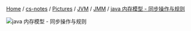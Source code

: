 [Home](https://mengxianbin.github.io) /
[cs-notes](https://mengxianbin.github.io/cs-notes/site) /
[Pictures](https://mengxianbin.github.io/cs-notes/site/Pictures) /
[JVM](https://mengxianbin.github.io/cs-notes/site/Pictures/JVM) /
[JMM](https://mengxianbin.github.io/cs-notes/site/Pictures/JVM/JMM) /
[java 内存模型 - 同步操作与规则](https://mengxianbin.github.io/cs-notes/site/Pictures/JVM/JMM/java%20%E5%86%85%E5%AD%98%E6%A8%A1%E5%9E%8B%20-%20%E5%90%8C%E6%AD%A5%E6%93%8D%E4%BD%9C%E4%B8%8E%E8%A7%84%E5%88%99)

![java 内存模型 - 同步操作与规则](https://mengxianbin.github.io/cs-notes/./Pictures/JVM/JMM/java%20%E5%86%85%E5%AD%98%E6%A8%A1%E5%9E%8B%20-%20%E5%90%8C%E6%AD%A5%E6%93%8D%E4%BD%9C%E4%B8%8E%E8%A7%84%E5%88%99.jpg)